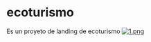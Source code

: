 # ecoturismo
Es un proyeto de landing de ecoturismo
[![1.png](https://i.postimg.cc/rmnSr0Cc/1.png)](https://postimg.cc/jwfwVjFk)

